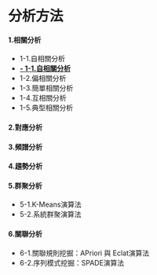 # 分析方法
#### 1.相關分析
- 1-1.自相關分析
- [**- 1-1.自相關分析**](https://github.com/annali/R_Practice/blob/master/%E5%88%86%E6%9E%90%E6%96%B9%E6%B3%95.md)
- 1-2.偏相關分析
- 1-3.簡單相關分析
- 1-4.互相關分析
- 1-5.典型相關分析
#### 2.對應分析
#### 3.頻譜分析
#### 4.趨勢分析
#### 5.群聚分析
- 5-1.K-Means演算法
- 5-2.系統群聚演算法
#### 6.關聯分析
- 6-1.關聯規則挖掘：APriori 與 Eclat演算法
- 6-2.序列模式挖掘：SPADE演算法
